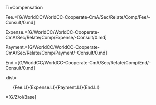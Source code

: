 Ti=Compensation

Fee.=[G/WorldCC/WorldCC-Cooperate-CmA/Sec/Relate/Comp/Fee/-Consult/0.md]

Expense.=[G/WorldCC/WorldCC-Cooperate-CmA/Sec/Relate/Comp/Expense/-Consult/0.md]

Payment.=[G/WorldCC/WorldCC-Cooperate-CmA/Sec/Relate/Comp/Payment/-Consult/0.md]

End.=[G/WorldCC/WorldCC-Cooperate-CmA/Sec/Relate/Comp/End/-Consult/0.md]

xlist=<ol class="secs-and">{Fee.LI}{Expense.LI}{Payment.LI}{End.LI}</ol>

=[G/Z/ol/Base]
